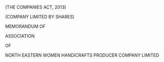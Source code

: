 (THE COMPANIES ACT, 2013)

(COMPANY LIMITED BY SHARES)

MEMORANDUM
OF

ASSOCIATION

OF

NORTH EASTERN WOMEN
HANDICRAFTS PRODUCER
COMPANY LIMITED
